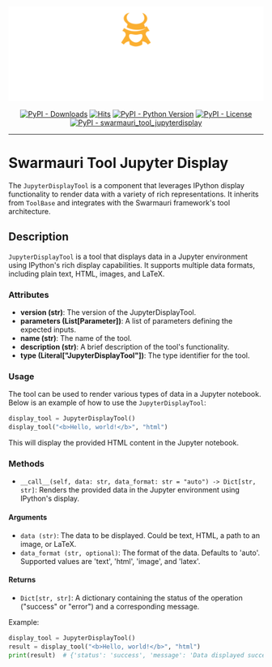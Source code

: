
<!-- Dark OS/GitHub theme → show LIGHT PNG; Light → show DARK PNG -->
<picture>
  <source media="(prefers-color-scheme: dark)"  srcset="../../../assets/swarmauri_brand_frag_light.png">
  <source media="(prefers-color-scheme: light)" srcset="../../../assets/swarmauri_brand_frag_dark.png">
  <!-- Fallback below (see #2) -->
  <img alt="Project logo" src="../../../assets/swarmauri_brand_frag_dark.png" width="640">
</picture>


<p align="center">
    <a href="https://pypi.org/project/swarmauri_tool_jupyterdisplay/">
        <img src="https://img.shields.io/pypi/dm/swarmauri_tool_jupyterdisplay" alt="PyPI - Downloads"/></a>
    <a href="https://hits.sh/github.com/swarmauri/swarmauri-sdk/tree/master/pkgs/community/swarmauri_tool_jupyterdisplay/">
        <img alt="Hits" src="https://hits.sh/github.com/swarmauri/swarmauri-sdk/tree/master/pkgs/community/swarmauri_tool_jupyterdisplay.svg"/></a>
    <a href="https://pypi.org/project/swarmauri_tool_jupyterdisplay/">
        <img src="https://img.shields.io/pypi/pyversions/swarmauri_tool_jupyterdisplay" alt="PyPI - Python Version"/></a>
    <a href="https://pypi.org/project/swarmauri_tool_jupyterdisplay/">
        <img src="https://img.shields.io/pypi/l/swarmauri_tool_jupyterdisplay" alt="PyPI - License"/></a>
    <a href="https://pypi.org/project/swarmauri_tool_jupyterdisplay/">
        <img src="https://img.shields.io/pypi/v/swarmauri_tool_jupyterdisplay?label=swarmauri_tool_jupyterdisplay&color=green" alt="PyPI - swarmauri_tool_jupyterdisplay"/></a>
</p>

---

# Swarmauri Tool Jupyter Display

The `JupyterDisplayTool` is a component that leverages IPython display functionality to render data with a variety of rich representations. It inherits from `ToolBase` and integrates with the Swarmauri framework's tool architecture.

## Description

`JupyterDisplayTool` is a tool that displays data in a Jupyter environment using IPython's rich display capabilities. It supports multiple data formats, including plain text, HTML, images, and LaTeX.

### Attributes

- **version (str)**: The version of the JupyterDisplayTool.
- **parameters (List[Parameter])**: A list of parameters defining the expected inputs.
- **name (str)**: The name of the tool.
- **description (str)**: A brief description of the tool's functionality.
- **type (Literal["JupyterDisplayTool"])**: The type identifier for the tool.

### Usage

The tool can be used to render various types of data in a Jupyter notebook. Below is an example of how to use the `JupyterDisplayTool`:

```python
display_tool = JupyterDisplayTool()
display_tool("<b>Hello, world!</b>", "html")
```

This will display the provided HTML content in the Jupyter notebook.

### Methods

- `__call__(self, data: str, data_format: str = "auto") -> Dict[str, str]`: Renders the provided data in the Jupyter environment using IPython's display.

#### Arguments

- `data (str)`: The data to be displayed. Could be text, HTML, a path to an image, or LaTeX.
- `data_format (str, optional)`: The format of the data. Defaults to 'auto'. Supported values are 'text', 'html', 'image', and 'latex'.

#### Returns

- `Dict[str, str]`: A dictionary containing the status of the operation ("success" or "error") and a corresponding message.

Example:

```python
display_tool = JupyterDisplayTool()
result = display_tool("<b>Hello, world!</b>", "html")
print(result)  # {'status': 'success', 'message': 'Data displayed successfully.'}
```
